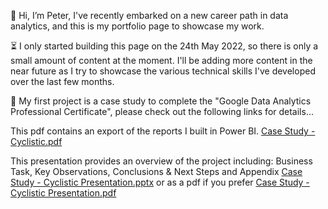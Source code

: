 👀 Hi, I’m Peter, I've recently embarked on a new career path in data analytics, and this is my portfolio page to showcase my work.

⏳ I only started building this page on the 24th May 2022, so there is only a small amount of content at the moment. I'll be adding more content in the near future as I try to showcase the various technical skills I've developed over the last few months.

🌱 My first project is a case study to complete the "Google Data Analytics Professional Certificate", please check out the following links for details...

This pdf contains an export of the reports I built in Power BI. [Case Study - Cyclistic.pdf](https://github.com/pj2911/pj2911/files/8771087/Case.Study.-.Cyclistic.pdf)

This presentation provides an overview of the project including: Business Task, Key Observations, Conclusions & Next Steps and Appendix
[Case Study - Cyclistic Presentation.pptx](https://github.com/pj2911/pj2911/files/8771109/Case.Study.-.Cyclistic.Presentation.pptx) or as a pdf if you prefer [Case Study - Cyclistic Presentation.pdf](https://github.com/pj2911/pj2911/files/8771209/Case.Study.-.Cyclistic.Presentation.pdf)


<!---
pj2911/pj2911 is a ✨ special ✨ repository because its `README.md` (this file) appears on your GitHub profile.
You can click the Preview link to take a look at your changes.
--->

